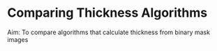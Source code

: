 # Comparing Thickness Algorithms

Aim: To compare algorithms that calculate thickness from binary mask images

